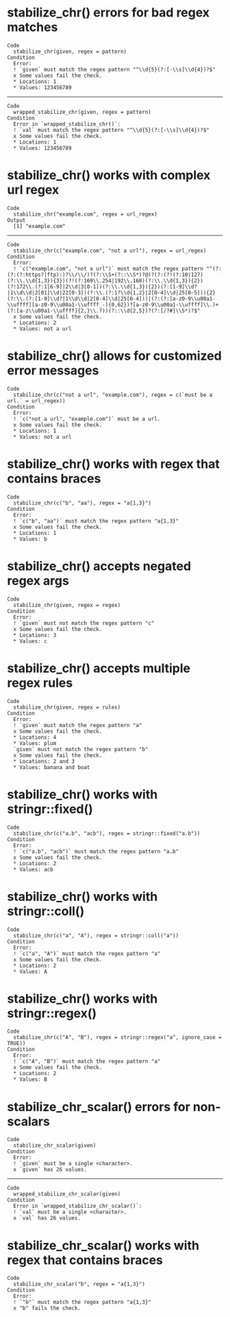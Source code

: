 # stabilize_chr() errors for bad regex matches

    Code
      stabilize_chr(given, regex = pattern)
    Condition
      Error:
      ! `given` must match the regex pattern "^\\d{5}(?:[-\\s]\\d{4})?$"
      x Some values fail the check.
      * Locations: 1
      * Values: 123456789

---

    Code
      wrapped_stabilize_chr(given, regex = pattern)
    Condition
      Error in `wrapped_stabilize_chr()`:
      ! `val` must match the regex pattern "^\\d{5}(?:[-\\s]\\d{4})?$"
      x Some values fail the check.
      * Locations: 1
      * Values: 123456789

# stabilize_chr() works with complex url regex

    Code
      stabilize_chr("example.com", regex = url_regex)
    Output
      [1] "example.com"

---

    Code
      stabilize_chr(c("example.com", "not a url"), regex = url_regex)
    Condition
      Error:
      ! `c("example.com", "not a url")` must match the regex pattern "^(?:(?:(?:https?|ftp):)?\\/\\/)?(?:\\S+(?::\\S*)?@)?(?:(?!(?:10|127)(?:\\.\\d{1,3}){3})(?!(?:169\\.254|192\\.168)(?:\\.\\d{1,3}){2})(?!172\\.(?:1[6-9]|2\\d|3[0-1])(?:\\.\\d{1,3}){2})(?:[1-9]\\d?|1\\d\\d|2[01]\\d|22[0-3])(?:\\.(?:1?\\d{1,2}|2[0-4]\\d|25[0-5])){2}(?:\\.(?:[1-9]\\d?|1\\d\\d|2[0-4]\\d|25[0-4]))|(?:(?:[a-z0-9\\u00a1-\\uffff][a-z0-9\\u00a1-\\uffff_-]{0,62})?[a-z0-9\\u00a1-\\uffff]\\.)+(?:[a-z\\u00a1-\\uffff]{2,}\\.?))(?::\\d{2,5})?(?:[/?#]\\S*)?$"
      x Some values fail the check.
      * Locations: 2
      * Values: not a url

# stabilize_chr() allows for customized error messages

    Code
      stabilize_chr(c("not a url", "example.com"), regex = c(`must be a url.` = url_regex))
    Condition
      Error:
      ! `c("not a url", "example.com")` must be a url.
      x Some values fail the check.
      * Locations: 1
      * Values: not a url

# stabilize_chr() works with regex that contains braces

    Code
      stabilize_chr(c("b", "aa"), regex = "a{1,3}")
    Condition
      Error:
      ! `c("b", "aa")` must match the regex pattern "a{1,3}"
      x Some values fail the check.
      * Locations: 1
      * Values: b

# stabilize_chr() accepts negated regex args

    Code
      stabilize_chr(given, regex = regex)
    Condition
      Error:
      ! `given` must not match the regex pattern "c"
      x Some values fail the check.
      * Locations: 3
      * Values: c

# stabilize_chr() accepts multiple regex rules

    Code
      stabilize_chr(given, regex = rules)
    Condition
      Error:
      ! `given` must match the regex pattern "a"
      x Some values fail the check.
      * Locations: 4
      * Values: plum
      `given` must not match the regex pattern "b"
      x Some values fail the check.
      * Locations: 2 and 3
      * Values: banana and boat

# stabilize_chr() works with stringr::fixed()

    Code
      stabilize_chr(c("a.b", "acb"), regex = stringr::fixed("a.b"))
    Condition
      Error:
      ! `c("a.b", "acb")` must match the regex pattern "a.b"
      x Some values fail the check.
      * Locations: 2
      * Values: acb

# stabilize_chr() works with stringr::coll()

    Code
      stabilize_chr(c("a", "A"), regex = stringr::coll("a"))
    Condition
      Error:
      ! `c("a", "A")` must match the regex pattern "a"
      x Some values fail the check.
      * Locations: 2
      * Values: A

# stabilize_chr() works with stringr::regex()

    Code
      stabilize_chr(c("A", "B"), regex = stringr::regex("a", ignore_case = TRUE))
    Condition
      Error:
      ! `c("A", "B")` must match the regex pattern "a"
      x Some values fail the check.
      * Locations: 2
      * Values: B

# stabilize_chr_scalar() errors for non-scalars

    Code
      stabilize_chr_scalar(given)
    Condition
      Error:
      ! `given` must be a single <character>.
      x `given` has 26 values.

---

    Code
      wrapped_stabilize_chr_scalar(given)
    Condition
      Error in `wrapped_stabilize_chr_scalar()`:
      ! `val` must be a single <character>.
      x `val` has 26 values.

# stabilize_chr_scalar() works with regex that contains braces

    Code
      stabilize_chr_scalar("b", regex = "a{1,3}")
    Condition
      Error:
      ! `"b"` must match the regex pattern "a{1,3}"
      x "b" fails the check.

